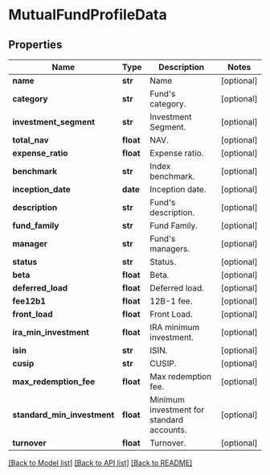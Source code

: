 # MutualFundProfileData

## Properties
Name | Type | Description | Notes
------------ | ------------- | ------------- | -------------
**name** | **str** | Name | [optional] 
**category** | **str** | Fund&#39;s category. | [optional] 
**investment_segment** | **str** | Investment Segment. | [optional] 
**total_nav** | **float** | NAV. | [optional] 
**expense_ratio** | **float** | Expense ratio. | [optional] 
**benchmark** | **str** | Index benchmark. | [optional] 
**inception_date** | **date** | Inception date. | [optional] 
**description** | **str** | Fund&#39;s description. | [optional] 
**fund_family** | **str** | Fund Family. | [optional] 
**manager** | **str** | Fund&#39;s managers. | [optional] 
**status** | **str** | Status. | [optional] 
**beta** | **float** | Beta. | [optional] 
**deferred_load** | **float** | Deferred load. | [optional] 
**fee12b1** | **float** | 12B-1 fee. | [optional] 
**front_load** | **float** | Front Load. | [optional] 
**ira_min_investment** | **float** | IRA minimum investment. | [optional] 
**isin** | **str** | ISIN. | [optional] 
**cusip** | **str** | CUSIP. | [optional] 
**max_redemption_fee** | **float** | Max redemption fee. | [optional] 
**standard_min_investment** | **float** | Minimum investment for standard accounts. | [optional] 
**turnover** | **float** | Turnover. | [optional] 

[[Back to Model list]](../README.md#documentation-for-models) [[Back to API list]](../README.md#documentation-for-api-endpoints) [[Back to README]](../README.md)


